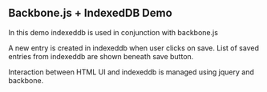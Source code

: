 ## Backbone.js + IndexedDB Demo

In this demo indexeddb is used in conjunction with backbone.js

A new entry is created in indexeddb when user clicks on save. List of saved entries from indexeddb are shown beneath save
button.

Interaction between HTML UI and indexeddb is managed using jquery and backbone.


